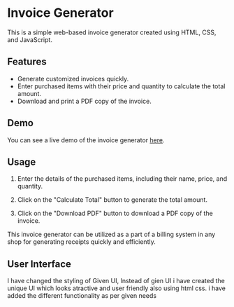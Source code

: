 # Invoice Generator

This is a simple web-based invoice generator created using HTML, CSS, and JavaScript.

## Features

- Generate customized invoices quickly.
- Enter purchased items with their price and quantity to calculate the total amount.
- Download and print a PDF copy of the invoice.

## Demo

You can see a live demo of the invoice generator [here](link-to-live-demo).

## Usage



1. Enter the details of the purchased items, including their name, price, and quantity.

3. Click on the "Calculate Total" button to generate the total amount.

3. Click on the "Download PDF" button to download a PDF copy of the invoice.

This invoice generator can be utilized as a part of a billing system in any shop for generating receipts quickly and efficiently.

## User Interface
I have changed the styling of Given UI, Instead of gien UI i have created the unique UI which looks atractive and user friendly also using html css.
i have added the different functionality as per given needs

